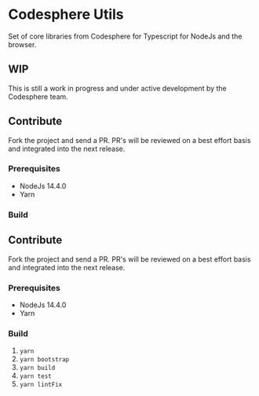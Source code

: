 # Codesphere Utils
Set of core libraries from Codesphere for Typescript for NodeJs and the browser.

## WIP

This is still a work in progress and under active development by the Codesphere team.

## Contribute

Fork the project and send a PR.
PR's will be reviewed on a best effort basis and integrated into the next release.

### Prerequisites

* NodeJs 14.4.0
* Yarn

### Build

## Contribute

Fork the project and send a PR.
PR's will be reviewed on a best effort basis and integrated into the next release.

### Prerequisites

* NodeJs 14.4.0
* Yarn

### Build

1. `yarn`
2. `yarn bootstrap`
3. `yarn build`
4. `yarn test`
5. `yarn lintFix`

